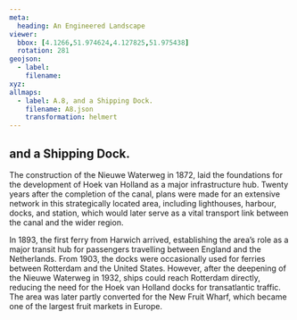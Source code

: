 ```yaml
---
meta:
  heading: An Engineered Landscape
viewer:
  bbox: [4.1266,51.974624,4.127825,51.975438]
  rotation: 281
geojson:
  - label:
    filename: 
xyz:
allmaps:
  - label: A.8, and a Shipping Dock.
    filename: A8.json
    transformation: helmert
---
```


## and a Shipping Dock.

The construction of the Nieuwe Waterweg in 1872, laid the foundations for the development of Hoek van Holland as a major infrastructure hub. Twenty years after the completion of the canal, plans were made for an extensive network in this strategically located area, including lighthouses, harbour, docks, and station, which would later serve as a vital transport link between the canal and the wider region.

In 1893, the first ferry from Harwich arrived, establishing the area’s role as a major transit hub for passengers travelling between England and the Netherlands. From 1903, the docks were occasionally used for ferries between Rotterdam and the United States. However, after the deepening of the Nieuwe Waterweg in 1932, ships could reach Rotterdam directly, reducing the need for the Hoek van Holland docks for transatlantic traffic. The area was later partly converted for the New Fruit Wharf, which became one of the largest fruit markets in Europe.